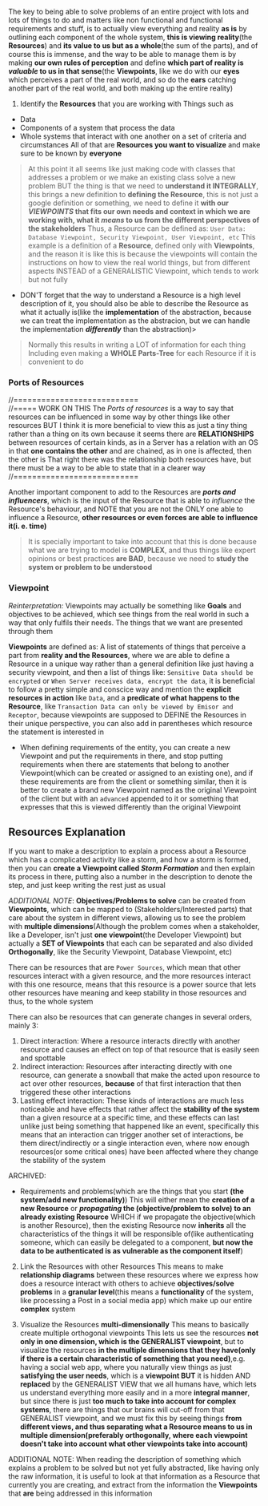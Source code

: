 

The key to being able to solve problems of an entire project with lots and lots of things to do and matters like non functional and functional requirements and stuff, is to actually view everything and reality **as is** by outlining each component of the whole system, **this is viewing reality**(the **Resources**) and **its value to us but as a whole**(the sum of the parts), and of course this is immense, and the way to be able to manage them is by making **our own rules of perception** and define **which part of reality is *valuable* to us in that sense**(the **Viewpoints**, like we do with our **eyes** which perceives a part of the real world, and so do the **ears** catching another part of the real world, and both making up the entire reality)
1. Identify the **Resources** that you are working with
Things such as 
* Data
* Components of a system that process the data
* Whole systems that interact with one another on a set of criteria and circumstances
All of that are **Resources you want to visualize** and make sure to be known by **everyone**
> At this point it all seems like just making code with classes that addresses a problem or we make an existing class solve a new problem
> BUT the thing is that we need to **understand it INTEGRALLY**, this brings a new definition to **defining the Resource**, this is not just a google definition or something, we need to define it **with our *VIEWPOINTS* that fits our own needs and context in which we are working with, what it *means* to us from the different perspectives of the stakeholders**
> Thus, a Resource can be defined as:
	`User Data: Database Viewpoint, Security Viewpoint, User Viewpoint, etc`
> This example is a definition of a **Resource**, defined only with **Viewpoints**, and the reason it is like this is because the viewpoints will contain the instructions on how to view the real world things, but from different aspects INSTEAD of a GENERALISTIC Viewpoint, which tends to work but not fully
- DON'T forget that the way to understand a Resource is a high level description of it, you should also be able to describe the Resource as what it actually is(like the **implementation** of the abstraction, because we can treat the implementation as the abstracion, but we can handle the implementation ***differently*** than the abstraction)>
> Normally this results in writing a LOT of information for each thing
> Including even making a **WHOLE Parts-Tree** for each Resource if it is convenient to do
 
### Ports of Resources
//===========================  
//=====  WORK ON THIS
The *Ports of resources* is a way to say that resources can be influenced in some way by other things like other resources
BUT I think it is more beneficial to view this as just a tiny thing rather than a thing on its own because it seems there are **RELATIONSHIPS** between resources of certain kinds, as in a Server has a relation with an OS in that **one contains the other** and are chained, as in one is affected, then the other is
That right there was the relationship both resources have, but there must be a way to be able to state that in a clearer way
//===========================  

Another important component to add to the Resources are ***ports and influencers***, which is the input of the Resource that is able to *influence* the Resource's behaviour, and NOTE that you are not the ONLY one able to influence a Resource, **other resources or even forces are able to influence it(i. e. time)**
> It is specially important to take into account that this is done because what we are trying to model is **COMPLEX**, and thus things like expert opinions or best practices **are BAD**, because we need to **study the system or problem to be understood**

### Viewpoint 
*Reinterpretation:* Viewpoints may actually be something like **Goals** and objectives to be achieved, which see things from the real world in such a way that only fulfils their needs.
The things that we want are presented through them 

**Viewpoints** are defined as: A list of statements of things that perceive a part from **reality and the Resources**, where we are able to define a Resource in a unique way rather than a general definition like just having a security viewpoint, and then a list of things like: `Sensitive Data should be encrypted` or `When Server receives data, encrypt the data`, it is beneficial to follow a pretty simple and conscice way and mention the **explicit resources in action** like `Data`, and a **predicate of what happens to the Resource**, like `Transaction Data can only be viewed by Emisor and Receptor`, because viewpoints are supposed to DEFINE the Resources in their unique perspective, you can also add in parentheses which resource the statement is interested in
   - When defining requirements of the entity, you can create a new Viewpoint and put the requirements in there, and stop putting requirements when there are statements that belong to another Viewpoint(which can be created or assigned to an existing one), and if these requirements are from the client or something similar, then it is better to create a brand new Viewpoint named as the original Viewpoint of the client but with an `advanced` appended to it or something that expresses that this is viewed differently than the original Viewpoint

## Resources Explanation
If you want to make a description to explain a process about a Resource which has a complicated activity like a storm, and how a storm is formed, then you can **create a Viewpoint called *Storm Formation*** and then explain its process in there, putting also a number in the description to denote the step, and just keep writing the rest just as usual

*ADDITIONAL NOTE*: **Objectives/Problems to solve** can be created from **Viewpoints**, which can be mapped to (Stakeholders/Interested parts) that care about the system in different views, allowing us to see the problem with **multiple dimensions**(Although the problem comes when a stakeholder, like a Developer, isn't just **one viewpoint**(the Developer Viewpoint) but actually a **SET of Viewpoints** that each can be separated and also divided **Orthogonally**, like the Security Viewpoint, Database Viewpoint, etc)

There can be resources that are `Power Sources`, which mean that other resources interact with a given resource, and the more resources interact with this one resource, means that this resource is a power source that lets other resources have meaning and keep stability in those resources and thus, to the whole system

There can also be resources that can generate changes in several orders, mainly 3:
1. Direct interaction: Where a resource interacts directly with another resource and causes an effect on top of that resource that is easily seen and spottable
2. Indirect interaction: Resources after interacting directly with one resource, can generate a snowball that make the acted upon resource to act over other resources, **because** of that first interaction that then triggered these other interactions
3. Lasting effect interaction: These kinds of interactions are much less noticeable and have effects that rather affect the **stability of the system** than a given resource at a specific time, and these effects can last unlike just being something that happened like an event, specifically this means that an interaction can trigger another set of interactions, be them direct/indirectly or a single interaction even, where now enough resources(or some critical ones) have been affected where they change the stability of the system 

ARCHIVED:
* Requirements and problems(which are the things that you start **(the system/add new functionality)**)
	This will either mean the **creation of a new Resource** or ***propagating* the (objective/problem to solve) to an already existing Resource**
	WHICH if we propagate the objective(which is another Resource), then the existing Resource now **inherits** all the characteristics of the things it will be responsible of(like authenticating someone, which can easily be delegated to a component, **but now the data to be authenticated is as vulnerable as the component itself**)


2. Link the Resources with other Resources
This means to make **relationship diagrams** between these resources where we express how does a resource interact with others to achieve **objectives/solve problems** in a **granular level**(this means a **functionality** of the system, like processing a Post in a social media app) which make up our entire **complex** system


3. Visualize the Resources **multi-dimensionally**
This means to basically create multiple orthogonal viewpoints
This lets us see the resources **not only in one dimension, which is the GENERALIST viewpoint**, but to visualize the resources **in the multiple dimensions that they have(only if there is a certain characteristic of something that you need)**,e.g. having a social web app, where you naturally view things as just **satisfying the user needs**, which is a **viewpoint BUT** it is hidden AND **replaced** by the GENERALIST VIEW that we all humans have, which lets us understand everything more easily and in a more **integral manner**, but since there is just **too much to take into account for complex systems**, there are things that our brains will cut-off from that GENERALIST viewpoint, and we must fix this by seeing things **from different views, and thus separating what a Resource means to us in multiple dimension(preferably orthogonally, where each viewpoint doesn't take into account what other viewpoints take into account)**

ADDITIONAL NOTE: When reading the description of something which explains a problem to be solved but not yet fully abstracted, like having only the raw information, it is useful to look at that information as a Resource that currently you are creating, and extract from the information the **Viewpoints** that **are** being addressed in this information